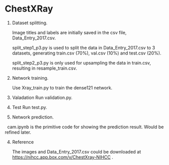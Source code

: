 # ChestXRay

1. Dataset splitting.

   Image titles and labels are initially saved in the csv file, Data_Entry_2017.csv.
   
   split_step1_p3.py is used to split the data in Data_Entry_2017.csv to 3 datasets, generating train.csv (70%), val.csv (10%) and test.csv (20%).
   
   split_step2_p3.py is only used for upsampling the data in train.csv, resulting in resample_train.csv.
2. Network training.

   Use Xray_train.py to train the dense121 network.
   
3. Valadation
   Run validation.py.

4. Test
   Run test.py.
   
3. Network prediction.

   cam.ipynb is the primitive code for showing the prediction result. Would be refined later.

4. Reference

   The images and Data_Entry_2017.csv could be downloaded at https://nihcc.app.box.com/v/ChestXray-NIHCC .
   
